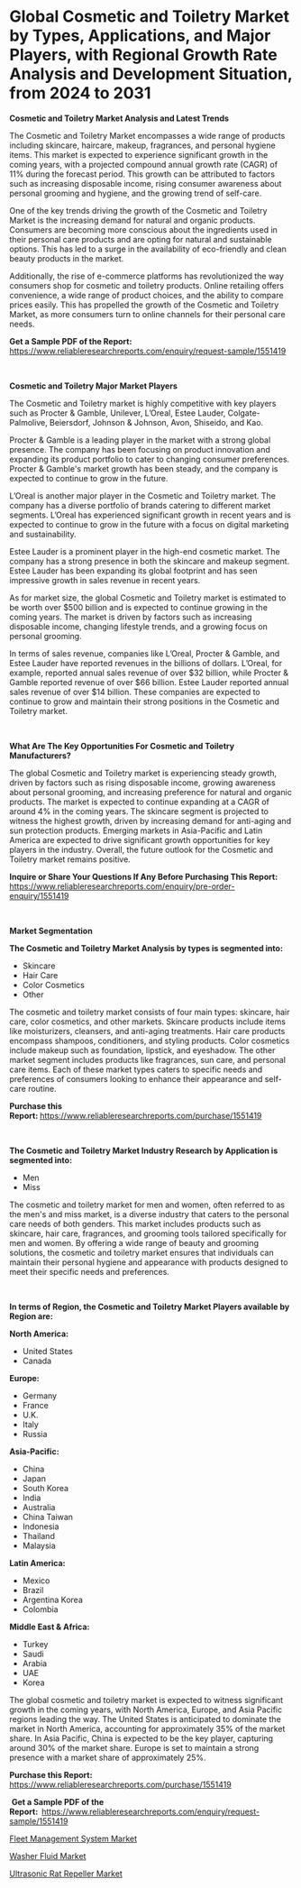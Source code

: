 <p><h1>Global Cosmetic and Toiletry Market by Types, Applications, and Major Players, with Regional Growth Rate Analysis and Development Situation, from 2024 to 2031</h1></p><p><strong>Cosmetic and Toiletry Market Analysis and Latest Trends</strong></p>
<p><p>The Cosmetic and Toiletry Market encompasses a wide range of products including skincare, haircare, makeup, fragrances, and personal hygiene items. This market is expected to experience significant growth in the coming years, with a projected compound annual growth rate (CAGR) of 11% during the forecast period. This growth can be attributed to factors such as increasing disposable income, rising consumer awareness about personal grooming and hygiene, and the growing trend of self-care.</p><p>One of the key trends driving the growth of the Cosmetic and Toiletry Market is the increasing demand for natural and organic products. Consumers are becoming more conscious about the ingredients used in their personal care products and are opting for natural and sustainable options. This has led to a surge in the availability of eco-friendly and clean beauty products in the market.</p><p>Additionally, the rise of e-commerce platforms has revolutionized the way consumers shop for cosmetic and toiletry products. Online retailing offers convenience, a wide range of product choices, and the ability to compare prices easily. This has propelled the growth of the Cosmetic and Toiletry Market, as more consumers turn to online channels for their personal care needs.</p></p>
<p><strong>Get a Sample PDF of the Report:&nbsp;</strong> <a href="https://www.reliableresearchreports.com/enquiry/request-sample/1551419">https://www.reliableresearchreports.com/enquiry/request-sample/1551419</a></p>
<p>&nbsp;</p>
<p><strong>Cosmetic and Toiletry Major Market Players</strong></p>
<p><p>The Cosmetic and Toiletry market is highly competitive with key players such as Procter & Gamble, Unilever, L’Oreal, Estee Lauder, Colgate-Palmolive, Beiersdorf, Johnson & Johnson, Avon, Shiseido, and Kao. </p><p>Procter & Gamble is a leading player in the market with a strong global presence. The company has been focusing on product innovation and expanding its product portfolio to cater to changing consumer preferences. Procter & Gamble's market growth has been steady, and the company is expected to continue to grow in the future.</p><p>L’Oreal is another major player in the Cosmetic and Toiletry market. The company has a diverse portfolio of brands catering to different market segments. L’Oreal has experienced significant growth in recent years and is expected to continue to grow in the future with a focus on digital marketing and sustainability.</p><p>Estee Lauder is a prominent player in the high-end cosmetic market. The company has a strong presence in both the skincare and makeup segment. Estee Lauder has been expanding its global footprint and has seen impressive growth in sales revenue in recent years.</p><p>As for market size, the global Cosmetic and Toiletry market is estimated to be worth over $500 billion and is expected to continue growing in the coming years. The market is driven by factors such as increasing disposable income, changing lifestyle trends, and a growing focus on personal grooming.</p><p>In terms of sales revenue, companies like L’Oreal, Procter & Gamble, and Estee Lauder have reported revenues in the billions of dollars. L’Oreal, for example, reported annual sales revenue of over $32 billion, while Procter & Gamble reported revenue of over $66 billion. Estee Lauder reported annual sales revenue of over $14 billion. These companies are expected to continue to grow and maintain their strong positions in the Cosmetic and Toiletry market.</p></p>
<p>&nbsp;</p>
<p><strong>What Are The Key Opportunities For Cosmetic and Toiletry Manufacturers?</strong></p>
<p><p>The global Cosmetic and Toiletry market is experiencing steady growth, driven by factors such as rising disposable income, growing awareness about personal grooming, and increasing preference for natural and organic products. The market is expected to continue expanding at a CAGR of around 4% in the coming years. The skincare segment is projected to witness the highest growth, driven by increasing demand for anti-aging and sun protection products. Emerging markets in Asia-Pacific and Latin America are expected to drive significant growth opportunities for key players in the industry. Overall, the future outlook for the Cosmetic and Toiletry market remains positive.</p></p>
<p><strong>Inquire or Share Your Questions If Any Before Purchasing This Report:</strong> <a href="https://www.reliableresearchreports.com/enquiry/pre-order-enquiry/1551419">https://www.reliableresearchreports.com/enquiry/pre-order-enquiry/1551419</a></p>
<p>&nbsp;</p>
<p><strong>Market Segmentation</strong></p>
<p><strong>The Cosmetic and Toiletry Market Analysis by types is segmented into:</strong></p>
<p><ul><li>Skincare</li><li>Hair Care</li><li>Color Cosmetics</li><li>Other</li></ul></p>
<p><p>The cosmetic and toiletry market consists of four main types: skincare, hair care, color cosmetics, and other markets. Skincare products include items like moisturizers, cleansers, and anti-aging treatments. Hair care products encompass shampoos, conditioners, and styling products. Color cosmetics include makeup such as foundation, lipstick, and eyeshadow. The other market segment includes products like fragrances, sun care, and personal care items. Each of these market types caters to specific needs and preferences of consumers looking to enhance their appearance and self-care routine.</p></p>
<p><strong>Purchase this Report:&nbsp;</strong><a href="https://www.reliableresearchreports.com/purchase/1551419">https://www.reliableresearchreports.com/purchase/1551419</a></p>
<p>&nbsp;</p>
<p><strong>The Cosmetic and Toiletry Market Industry Research by Application is segmented into:</strong></p>
<p><ul><li>Men</li><li>Miss</li></ul></p>
<p><p>The cosmetic and toiletry market for men and women, often referred to as the men's and miss market, is a diverse industry that caters to the personal care needs of both genders. This market includes products such as skincare, hair care, fragrances, and grooming tools tailored specifically for men and women. By offering a wide range of beauty and grooming solutions, the cosmetic and toiletry market ensures that individuals can maintain their personal hygiene and appearance with products designed to meet their specific needs and preferences.</p></p>
<p>&nbsp;</p>
<p><strong>In terms of Region, the Cosmetic and Toiletry Market Players available by Region are:</strong></p>
<p>
    <p> <strong> North America: </strong>
        <ul>
            <li>United States</li>
            <li>Canada</li>
        </ul>
        </p> 
    <p> <strong> Europe: </strong>
        <ul>
            <li>Germany</li>
            <li>France</li>
            <li>U.K.</li>
            <li>Italy</li>
            <li>Russia</li>
        </ul>
        </p> 
    <p> <strong> Asia-Pacific: </strong>
        <ul>
            <li>China</li>
            <li>Japan</li>
            <li>South Korea</li>
            <li>India</li>
            <li>Australia</li>
            <li>China Taiwan</li>
            <li>Indonesia</li>
            <li>Thailand</li>
            <li>Malaysia</li>
        </ul>
        </p> 
    <p> <strong> Latin America: </strong>
        <ul>
            <li>Mexico</li>
            <li>Brazil</li>
            <li>Argentina Korea</li>
            <li>Colombia</li>
        </ul>
        </p> 
    <p> <strong> Middle East & Africa: </strong>
        <ul>
            <li>Turkey</li>
            <li>Saudi</li>
            <li>Arabia</li>
            <li>UAE</li>
            <li>Korea</li>
        </ul>
    </p>
    </p>
<p><p>The global cosmetic and toiletry market is expected to witness significant growth in the coming years, with North America, Europe, and Asia Pacific regions leading the way. The United States is anticipated to dominate the market in North America, accounting for approximately 35% of the market share. In Asia Pacific, China is expected to be the key player, capturing around 30% of the market share. Europe is set to maintain a strong presence with a market share of approximately 25%.</p></p>
<p><strong>Purchase this Report: </strong><a href="https://www.reliableresearchreports.com/purchase/1551419">https://www.reliableresearchreports.com/purchase/1551419</a></p>
<p>&nbsp;<strong>Get a Sample PDF of the Report:&nbsp;&nbsp;</strong><a href="https://www.reliableresearchreports.com/enquiry/request-sample/1551419">https://www.reliableresearchreports.com/enquiry/request-sample/1551419</a></p>
<p><strong></strong></p>
<p><p><a href="https://crocus-run-b5a.notion.site/Decoding-the-Fleet-Management-System-Market-A-Deep-Dive-into-the-Latest-Market-Trends-Market-Segme-f4af2ca784d74063ad53bac1d7a0a56d">Fleet Management System Market</a></p><p><a href="https://metal-farmhouse-e95.notion.site/Washer-Fluid-Market-Size-Growing-and-Forecasted-for-period-from-2024-2031-and-provides-complete-ma-f3461e81943149f890bca79002d5e026">Washer Fluid Market</a></p><p><a href="https://github.com/mbisetmhermsr/Market-Research-Report-List-1/blob/main/ultrasonic-rat-repeller-market.md">Ultrasonic Rat Repeller Market</a></p></p>